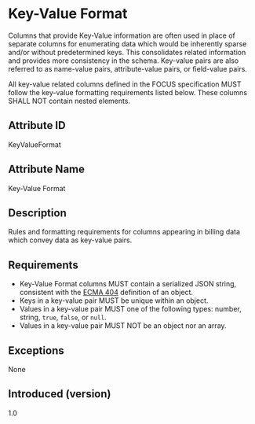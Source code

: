 # Key-Value Format

Columns that provide Key-Value information are often used in place of separate columns for enumerating data which would be inherently sparse and/or without predetermined keys. This consolidates related information and provides more consistency in the schema. Key-value pairs are also referred to as name-value pairs, attribute-value pairs, or field-value pairs.

All key-value related columns defined in the FOCUS specification MUST follow the key-value formatting requirements listed below. These columns SHALL NOT contain nested elements.

## Attribute ID

KeyValueFormat

## Attribute Name

Key-Value Format

## Description

Rules and formatting requirements for columns appearing in billing data which convey data as key-value pairs.

## Requirements

* Key-Value Format columns MUST contain a serialized JSON string, consistent with the [ECMA 404](https://www.ecma-international.org/wp-content/uploads/ECMA-404_2nd_edition_december_2017.pdf) definition of an object.
* Keys in a key-value pair MUST be unique within an object.
* Values in a key-value pair MUST one of the following types: number, string, `true`, `false`, or `null`.
* Values in a key-value pair MUST NOT be an object nor an array.

## Exceptions

None

## Introduced (version)

1.0
